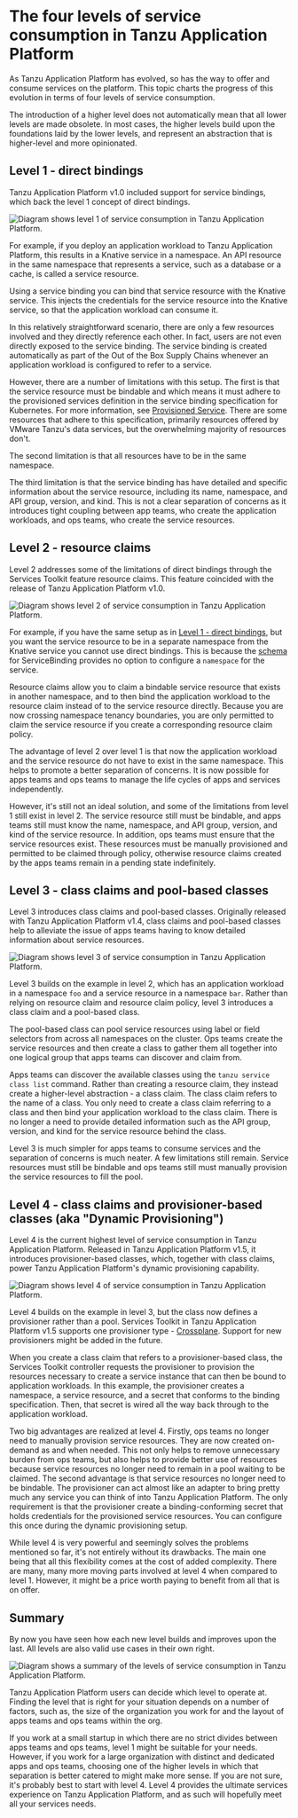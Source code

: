 # The four levels of service consumption in Tanzu Application Platform

As Tanzu Application Platform has evolved, so has the way to offer and consume services on the platform.
This topic charts the progress of this evolution in terms of four levels of service consumption.

The introduction of a higher level does not automatically mean that all lower levels are made obsolete.
In most cases, the higher levels build upon the foundations laid by the lower
levels, and represent an abstraction that is higher-level and more opinionated.

## <a id="direct-bindings"></a> Level 1 - direct bindings

Tanzu Application Platform v1.0 included support for service bindings, which back the level 1
concept of direct bindings.

![Diagram shows level 1 of service consumption in Tanzu Application Platform.](../../images/stk-4-levels-1.png)

For example, if you deploy an application workload to Tanzu Application Platform, this results in a
Knative service in a namespace.
An API resource in the same namespace that represents a service, such as a database
or a cache, is called a service resource.

Using a service binding you can bind that service resource with the Knative service.
This injects the credentials for the service resource into the Knative service, so that the
application workload can consume it.

In this relatively straightforward scenario, there are only a few resources involved and they
directly reference each other.
In fact, users are not even directly exposed to the service binding.
The service binding is created automatically as part of the Out of the Box Supply Chains whenever an
application workload is configured to refer to a service.

However, there are a number of limitations with this setup.
The first is that the service resource must be bindable and which means it must adhere to
the provisioned services definition in the service binding specification for Kubernetes.
For more information, see [Provisioned Service](https://github.com/servicebinding/spec#provisioned-service).
There are some resources that adhere to this specification, primarily resources
offered by VMware Tanzu's data services, but the overwhelming majority of resources don't.

The second limitation is that all resources have to be in the same namespace.

The third limitation is that the service binding has have detailed and specific information about
the service resource, including its name, namespace, and API group, version, and kind.
This is not a clear separation of concerns as it introduces tight coupling between app teams,
who create the application workloads, and ops teams, who create the service resources.

## <a id="resource-claims"></a> Level 2 - resource claims

Level 2 addresses some of the limitations of direct bindings through the Services Toolkit feature
resource claims. This feature coincided with the release of Tanzu Application Platform v1.0.

![Diagram shows level 2 of service consumption in Tanzu Application Platform.](../../images/stk-4-levels-2.png)

For example, if you have the same setup as in [Level 1 - direct bindings](#direct-bindings),
but you want the service resource to be in a separate namespace from the Knative service
you cannot use direct bindings.
This is because the [schema](https://github.com/servicebinding/spec#resource-type-schema-1)
for ServiceBinding provides no option to configure a `namespace` for the service.

Resource claims allow you to claim a bindable service resource that exists in another namespace,
and to then bind the application workload to the resource claim instead of to the service resource directly.
Because you are now crossing namespace tenancy boundaries, you are only permitted to claim the
service resource if you create a corresponding resource claim policy.

The advantage of level 2 over level 1 is that now the application workload and the service resource
do not have to exist in the same namespace. This helps to promote a better separation of concerns.
It is now possible for apps teams and ops teams to manage the life cycles of apps and services independently.

However, it's still not an ideal solution, and some of the limitations from level 1 still exist in level 2.
The service resource still must be bindable, and apps teams still must know the name,
namespace, and API group, version, and kind of the service resource.
In addition, ops teams must ensure that the service resources exist.
These resources must be manually provisioned and permitted to be claimed through policy, otherwise
resource claims created by the apps teams remain in a pending state indefinitely.

## <a id="pool-based-classes"></a> Level 3 - class claims and pool-based classes

Level 3 introduces class claims and pool-based classes. Originally released with
Tanzu Application Platform v1.4, class claims and pool-based classes help to alleviate the issue of
apps teams having to know detailed information about service resources.

![Diagram shows level 3 of service consumption in Tanzu Application Platform.](../../images/stk-4-levels-3.png)

Level 3 builds on the example in level 2, which has an application workload in a namespace `foo`
and a service resource in a namespace `bar`.
Rather than relying on resource claim and resource claim policy, level 3 introduces
a class claim and a pool-based class.

The pool-based class can pool service resources using label or field selectors from across all
namespaces on the cluster.
Ops teams create the service resources and then create a class to gather them all together into one
logical group that apps teams can discover and claim from.

Apps teams can discover the available classes using the `tanzu service class list` command.
Rather than creating a resource claim, they instead create a higher-level abstraction - a class claim.
The class claim refers to the name of a class.
You only need to create a class claim referring to a class and then bind your application workload to the class claim.
There is no longer a need to provide detailed information such as the API group, version, and kind
for the service resource behind the class.

Level 3 is much simpler for apps teams to consume services and the separation of concerns is much neater.
A few limitations still remain. Service resources must still be bindable and ops teams still must
manually provision the service resources to fill the pool.

## <a id="provisioner-based-classes"></a> Level 4 - class claims and provisioner-based classes (aka "Dynamic Provisioning")

Level 4 is the current highest level of service consumption in Tanzu Application Platform.
Released in Tanzu Application Platform v1.5, it introduces provisioner-based
classes, which, together with class claims, power Tanzu Application Platform's dynamic provisioning capability.

![Diagram shows level 4 of service consumption in Tanzu Application Platform.](../../images/stk-4-levels-4.png)

Level 4 builds on the example in level 3, but the class now defines a provisioner rather than a pool.
Services Toolkit in Tanzu Application Platform v1.5 supports one provisioner type - [Crossplane](https://www.crossplane.io/).
Support for new provisioners might be added in the future.

When you create a class claim that refers to a provisioner-based class, the Services Toolkit controller
requests the provisioner to provision the resources necessary to create a service instance
that can then be bound to application workloads.
In this example, the provisioner creates a namespace, a service resource, and a secret that conforms
to the binding specification.
Then, that secret is wired all the way back through to the application workload.

Two big advantages are realized at level 4. Firstly, ops teams no longer need to manually provision service resources.
They are now created on-demand as and when needed.
This not only helps to remove unnecessary burden from ops teams, but also helps to provide better
use of resources because service resources no longer need to remain in a pool waiting to be claimed.
The second advantage is that service resources no longer need to be bindable.
The provisioner can act almost like an adapter to bring pretty much any service you can think of into Tanzu Application Platform.
The only requirement is that the provisioner create a binding-conforming secret that holds credentials
for the provisioned service resources. You can configure this once during the dynamic provisioning setup.

While level 4 is very powerful and seemingly solves the problems mentioned so far,
it's not entirely without its drawbacks.
The main one being that all this flexibility comes at the cost of added complexity.
There are many, many more moving parts involved at level 4 when compared to level 1.
However, it might be a price worth paying to benefit from all that is on offer.

## <a id="summary"></a> Summary

By now you have seen how each new level builds and improves upon the last.
All levels are also valid use cases in their own right.

![Diagram shows a summary of the levels of service consumption in Tanzu Application Platform.](../../images/stk-4-levels-summary.png)

Tanzu Application Platform users can decide which level to operate at.
Finding the level that is right for your situation depends on a number of factors, such as, the size
of the organization you work for and the layout of apps teams and ops teams within the org.

If you work at a small startup in which there are no strict divides between apps teams and ops teams,
level 1 might be suitable for your needs.
However, if you work for a large organization with distinct and dedicated apps and ops teams,
choosing one of the higher levels in which that separation is better catered to might make more sense.
If you are not sure, it's probably best to start with level 4.
Level 4 provides the ultimate services experience on Tanzu Application Platform, and as such will
hopefully meet all your services needs.
